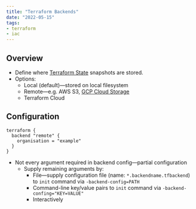 ```yaml
---
title: "Terraform Backends"
date: "2022-05-15"
tags:
- terraform
- iac
---
```


## Overview

- Define where [Terraform State](notes/Terraform%20State.md) snapshots are stored.
- Options:
	- Local (default)—stored on local filesystem
	- Remote—e.g. AWS S3, [GCP Cloud Storage](notes/GCP%20Cloud%20Storage.md)
	- Terraform Cloud

## Configuration

```hcl
terraform {
  backend "remote" {
    organisation = "example"
  }
}
```

- Not every argument required in backend config—partial configuration
	- Supply remaining arguments by:
		- File—supply configuration file (name: `*.backendname.tfbackend`) to `init` command via `-backend-config=PATH`
		- Command-line key/value pairs to `init` command via `-backend-confing="KEY=VALUE"`
		- Interactively
